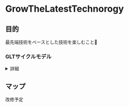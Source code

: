 # GrowTheLatestTechnorogy

## 目的
最先端技術をベースとした技術を楽しむこと🎉

### GLTサイクルモデル
<details>
<summary> 詳細 </summary>
 ■ GLTサイクルモデルってなに？
継続的にコンテンツを作りプロジェクトを拡大していく取り組み

■ 何するの？
デモ作成 → レビュー会・コンテンツ概要設計 → コンテンツ作成 → コンテンツレビュー →改善
コンテンツ概要設計では、コンテンツに何が必要なのか、コンテンツはどんな構造になるのかを大雑把に作成致します。

■ どれくらいの頻度？
まずは１サイクル1か月のスパンで回していく✨
</details>

## マップ
改修予定

